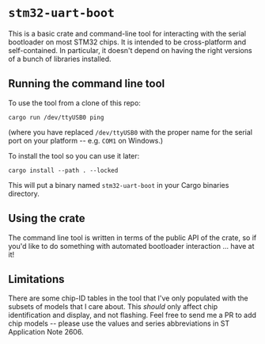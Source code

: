 # `stm32-uart-boot`

This is a basic crate and command-line tool for interacting with the serial
bootloader on most STM32 chips. It is intended to be cross-platform and
self-contained. In particular, it doesn't depend on having the right versions of
a bunch of libraries installed.

## Running the command line tool

To use the tool from a clone of this repo:

`cargo run /dev/ttyUSB0 ping`

(where you have replaced `/dev/ttyUSB0` with the proper name for the serial port
on your platform -- e.g. `COM1` on Windows.)

To install the tool so you can use it later:

`cargo install --path . --locked`

This will put a binary named `stm32-uart-boot` in your Cargo binaries directory.

## Using the crate

The command line tool is written in terms of the public API of the crate, so if
you'd like to do something with automated bootloader interaction ... have at it!

## Limitations

There are some chip-ID tables in the tool that I've only populated with the
subsets of models that I care about. This _should_ only affect chip
identification and display, and not flashing. Feel free to send me a PR to add
chip models -- please use the values and series abbreviations in ST Application
Note 2606.
